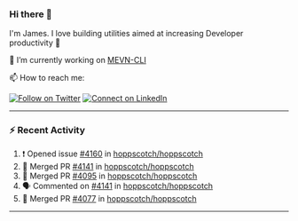 ### Hi there 👋

I'm James. I love building utilities aimed at increasing Developer productivity :raised_hands: 

🔭 I’m currently working on [MEVN-CLI](https://github.com/madlabsinc/mevn-cli)

📫 How to reach me:

[![Follow on Twitter](https://img.shields.io/badge/--twitter?label=Twitter&logo=Twitter&style=social)](https://twitter.com/james_madhacks) [![Connect on LinkedIn](https://img.shields.io/badge/--linkedin?label=LinkedIn&logo=LinkedIn&style=social)](https://www.linkedin.com/in/jamesgeorge007)

---

### :zap: Recent Activity

<!--START_SECTION:activity-->
1. ❗ Opened issue [#4160](https://github.com/hoppscotch/hoppscotch/issues/4160) in [hoppscotch/hoppscotch](https://github.com/hoppscotch/hoppscotch)
2. 🎉 Merged PR [#4141](https://github.com/hoppscotch/hoppscotch/pull/4141) in [hoppscotch/hoppscotch](https://github.com/hoppscotch/hoppscotch)
3. 🎉 Merged PR [#4095](https://github.com/hoppscotch/hoppscotch/pull/4095) in [hoppscotch/hoppscotch](https://github.com/hoppscotch/hoppscotch)
4. 🗣 Commented on [#4141](https://github.com/hoppscotch/hoppscotch/pull/4141#issuecomment-2191454738) in [hoppscotch/hoppscotch](https://github.com/hoppscotch/hoppscotch)
5. 🎉 Merged PR [#4077](https://github.com/hoppscotch/hoppscotch/pull/4077) in [hoppscotch/hoppscotch](https://github.com/hoppscotch/hoppscotch)
<!--END_SECTION:activity-->

---

<!--
**jamesgeorge007/jamesgeorge007** is a ✨ _special_ ✨ repository because its `README.md` (this file) appears on your GitHub profile.

Here are some ideas to get you started:

- 🌱 I’m currently learning ...
- 👯 I’m looking to collaborate on ...
- 🤔 I’m looking for help with ...
- 💬 Ask me about ...
- 😄 Pronouns: ...
- ⚡ Fun fact: ...
-->
